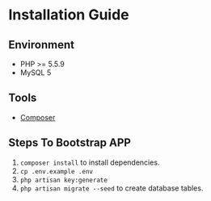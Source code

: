 # Installation Guide

## Environment

* PHP >= 5.5.9
* MySQL 5

## Tools

* [Composer](https://getcomposer.org)

## Steps To Bootstrap APP

1. `composer install` to install dependencies.
2. `cp .env.example .env`
3. `php artisan key:generate`
4. `php artisan migrate --seed` to create database tables.

